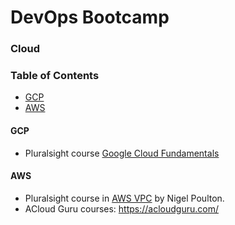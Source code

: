 # DevOps Bootcamp

### Cloud

### Table of Contents
- [GCP](#gcp)
- [AWS](#aws)

#### GCP

- Pluralsight course [Google Cloud Fundamentals](https://app.pluralsight.com/library/courses/google-cloud-platform-fundamentals/table-of-contents)

#### AWS

- Pluralsight course in [AWS VPC](https://app.pluralsight.com/library/courses/aws-vpc-operations/table-of-contents) by Nigel Poulton.
- ACloud Guru courses: https://acloudguru.com/
